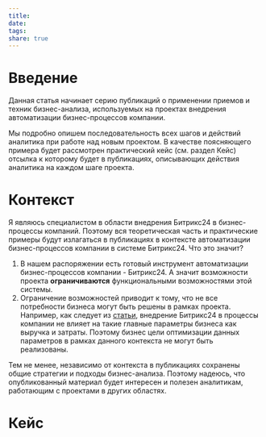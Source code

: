 ```yaml
---
title: 
date: 
tags: 
share: true
---
```

# Введение
Данная статья начинает серию публикаций о применении приемов и техник бизнес-анализа, используемых на проектах внедрения автоматизации бизнес-процессов компании. 

Мы подробно опишем последовательность всех шагов и действий аналитика при работе над новым проектом. В качестве поясняющего примера будет рассмотрен практический кейс (см. раздел Кейс) отсылка к которому будет в публикациях, описывающих действия аналитика на каждом шаге проекта.

# Контекст
Я являюсь специалистом в области внедрения Битрикс24 в бизнес-процессы компаний. Поэтому вся теоретическая часть и практические примеры будут излагаться в публикациях в контексте автоматизации бизнес-процессов компании в системе Битрикс24. Что это значит?

1. В нашем распоряжении есть готовый инструмент автоматизации бизнес-процессов компании - Битрикс24. А значит возможности проекта **ограничиваются** функциональными возможностями этой системы.
2. Ограничение возможностей приводит к тому, что не все потребности бизнеса могут быть решены в рамках проекта. Например, как следует из [статьи](https://dev.1c-bitrix.ru/learning/course/index.php?COURSE_ID=53&LESSON_ID=4835&LESSON_PATH=3923.4677.4835), внедрение Битрикс24 в процессы компании не влияет на такие главные параметры бизнеса как выручка и затраты. Поэтому бизнес цели оптимизации данных параметров в рамках данного контекста не могут быть реализованы.

Тем не менее, независимо от контекста в публикациях сохранены общие стратегии и подходы бизнес-анализа. Поэтому надеюсь, что опубликованный материал будет интересен и полезен аналитикам, работающим с проектами в других областях.  
# Кейс 








